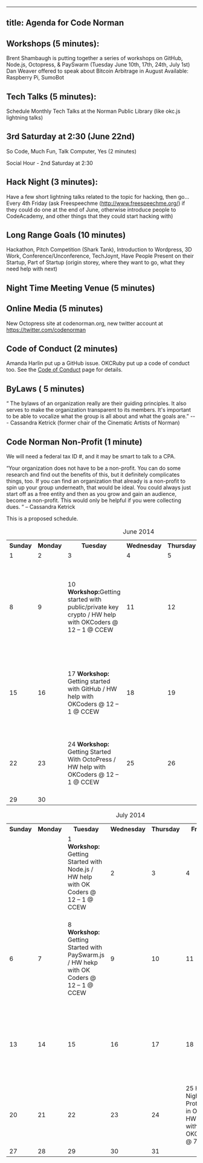 ----
title: Agenda for Code Norman
---

## Workshops (5 minutes): 
Brent Shambaugh is putting together a series of workshops on GitHub, Node.js, Octopress, & PaySwarm (Tuesday June 10th, 17th, 24th, July 1st)
Dan Weaver offered to speak about Bitcoin Arbitrage in August
Available: Raspberry Pi, SumoBot

## Tech Talks (5 minutes):

Schedule Monthly Tech Talks at the Norman Public Library (like okc.js lightning talks)
## 3rd Saturday at 2:30 (June 22nd)

So Code, Much Fun, Talk Computer, Yes (2 minutes)

Social Hour - 2nd Saturday at 2:30

## Hack Night (3 minutes):

Have a few short lightning talks related to the topic for hacking, then go...
Every 4th Friday (ask Freespeechme (http://www.freespeechme.org/) if they could do one at the end of June, otherwise introduce people to CodeAcademy, and other things that they could start hacking with)

## Long Range Goals (10 minutes)

Hackathon, Pitch Competition (Shark Tank), Introduction to Wordpress, 3D Work, Conference/Unconference, TechJoynt, Have People Present on their Startup, Part of Startup (origin storey, where they want to go, what they need help with next)

## Night Time Meeting Venue (5 minutes)

## Online Media (5 minutes)

New Octopress site at codenorman.org, new twitter account at https://twitter.com/codenorman

## Code of Conduct (2 minutes)

Amanda Harlin put up a GitHub issue. OKCRuby put up a code of conduct too.
See the [Code of Conduct](/code_of_conduct.md) page for details.

## ByLaws ( 5 minutes)

“
The bylaws of an organization really are their guiding principles. It also serves to make the organization transparent to its members. It's important to be able to vocalize what the group is all about and what the goals are.”
--- Cassandra Ketrick (former chair of the Cinematic Artists of Norman)

## Code Norman Non-Profit (1 minute)

We will need a federal tax ID #, and it may be smart to talk to a CPA.

“Your organization does not have to be a non-profit. You can do some research and find out the benefits of this, but it definitely complicates things, too. If you can find an organization that already is a non-profit to spin up your group underneath, that would be ideal. You could always just start off as a free entity and then as you grow and gain an audience, become a non-profit. This would only be helpful if you were collecting dues. “ – Cassandra Ketrick

This is a proposed schedule.

<table>
<caption>June 2014</caption>
<tr>
  <th>Sunday</th>
  <th>Monday</th>
  <th>Tuesday</th>
  <th>Wednesday</th>
  <th>Thursday</th>
  <th>Friday</th>
  <th>Saturday</th>
</tr>
<tr>
  <td>1</td>
  <td>2</td>
  <td>3</td>
  <td>4</td>
  <td>5</td>
  <td>6</td>
  <td>7</td>
</tr>
<tr>
  <td>8</td>
  <td>9</td>
  <td>10 <strong>Workshop:</strong>Getting started with public/private key crypto / HW help with OKCoders @ 12 – 1 @ CCEW</td>
  <td>11</td>
  <td>12</td>
  <td>13</td>
  <td>14 So Code, Much Fun, Talk Computer, Yes @ 2:30
  - Restaurant or Bar / HW Help with OKCoders</td>
</tr>
<tr>
  <td>15</td>
  <td>16</td>
  <td>17 <strong>Workshop:</strong>
  Getting started with GitHub / HW help with OKCoders
  @ 12 – 1 @ CCEW</td>
  <td>18</td>
  <td>19</td>
  <td>20</td>
  <td>21 Norman Tech Talks / HW help with OKCoders @ Norman Public Library @ 2:30</td>
</tr>
<tr>
  <td>22</td>
  <td>23</td>
  <td>24 <strong>Workshop:</strong>
  Getting Started With OctoPress / HW help with OKCoders
  @ 12 – 1 @ CCEW</td>
  <td>25</td>
  <td>26</td>
  <td>27 Hack Night
  @ Prototek in OKC / HW help with OKCoders @ 7PM</td>
  <td>28</td>
</tr>
<tr>
  <td>29</td>
  <td>30</td>
</tr>
</table>


<table>
<caption>July 2014</caption>
<tr>
  <th>Sunday</th>
  <th>Monday</th>
  <th>Tuesday</th>
  <th>Wednesday</th>
  <th>Thursday</th>
  <th>Friday</th>
  <th>Saturday</th>
</tr>
<tr>
  <td></td>
  <td></td>
  <td>1 <strong>Workshop:</strong>
  Getting Started with Node.js / HW help with OK Coders
  @ 12 – 1 @ CCEW</td>
  <td>2</td>
  <td>3</td>
  <td>4</td>
  <td>5</td>
</tr>
<tr>
  <td>6</td>
  <td>7</td>
  <td>8 <strong>Workshop:</strong>
  Getting Started with PaySwarm.js / HW hekp with OK Coders
  @ 12 – 1 @ CCEW</td>
  <td>9</td>
  <td>10</td>
  <td>11</td>
  <td>12 So Code, Much Fun, Talk Computer, Yes @ 2:30
  - Restaurant or Bar / HW Help with OK Coders</td>
</tr>
<tr>
  <td>13</td>
  <td>14</td>
  <td>15</td>
  <td>16</td>
  <td>17</td>
  <td>18</td>
  <td>19 Norman Tech Talks / HW help with OK Coders @ Norman Public Library @ 2:30</td>
</tr>
<tr>
  <td>20</td>
  <td>21</td>
  <td>22</td>
  <td>23</td>
  <td>24</td>
  <td>25 Hack Night
  @ Prototek in OKC / HW Help with OKCoders @ 7PM</td>
  <td>26</td>
</tr>
<tr>
  <td>27</td>
  <td>28</td>
  <td>29</td>
  <td>30</td>
  <td>31</td>
</tr>
</table>

